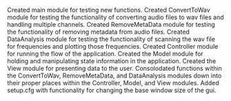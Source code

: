 Created main module for testing new functions.
Created ConvertToWav module for testing the functionality of converting audio files to wav files and handling multiple channels.
Created RemoveMetaData module for testing the functionality of removing metadata from audio files.
Created DataAnalysis module for testing the functionality of scanning the wav file for frequencies and plotting those frequencies.
Created Controller module for running the flow of the application.
Created the Model module for holding and manipulating state information in the application.
Created the View module for presenting data to the user.
Consolodated functions within the ConvertToWav, RemoveMetaData, and DataAnalysis modules down into their proper places within the Controller, Model, and View modules.
Added setup.cfg with functionality for changing the base window size of the gui.